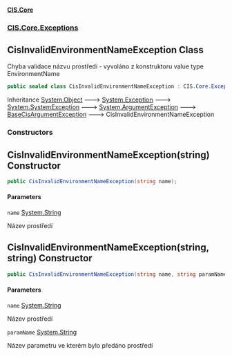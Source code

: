 #### [CIS.Core](index.md 'index')
### [CIS.Core.Exceptions](CIS.Core.Exceptions.md 'CIS.Core.Exceptions')

## CisInvalidEnvironmentNameException Class

Chyba validace názvu prostředí - vyvoláno z konstruktoru value type EnvironmentName

```csharp
public sealed class CisInvalidEnvironmentNameException : CIS.Core.Exceptions.BaseCisArgumentException
```

Inheritance [System.Object](https://docs.microsoft.com/en-us/dotnet/api/System.Object 'System.Object') &#129106; [System.Exception](https://docs.microsoft.com/en-us/dotnet/api/System.Exception 'System.Exception') &#129106; [System.SystemException](https://docs.microsoft.com/en-us/dotnet/api/System.SystemException 'System.SystemException') &#129106; [System.ArgumentException](https://docs.microsoft.com/en-us/dotnet/api/System.ArgumentException 'System.ArgumentException') &#129106; [BaseCisArgumentException](CIS.Core.Exceptions.BaseCisArgumentException.md 'CIS.Core.Exceptions.BaseCisArgumentException') &#129106; CisInvalidEnvironmentNameException
### Constructors

<a name='CIS.Core.Exceptions.CisInvalidEnvironmentNameException.CisInvalidEnvironmentNameException(string)'></a>

## CisInvalidEnvironmentNameException(string) Constructor

```csharp
public CisInvalidEnvironmentNameException(string name);
```
#### Parameters

<a name='CIS.Core.Exceptions.CisInvalidEnvironmentNameException.CisInvalidEnvironmentNameException(string).name'></a>

`name` [System.String](https://docs.microsoft.com/en-us/dotnet/api/System.String 'System.String')

Název prostředí

<a name='CIS.Core.Exceptions.CisInvalidEnvironmentNameException.CisInvalidEnvironmentNameException(string,string)'></a>

## CisInvalidEnvironmentNameException(string, string) Constructor

```csharp
public CisInvalidEnvironmentNameException(string name, string paramName);
```
#### Parameters

<a name='CIS.Core.Exceptions.CisInvalidEnvironmentNameException.CisInvalidEnvironmentNameException(string,string).name'></a>

`name` [System.String](https://docs.microsoft.com/en-us/dotnet/api/System.String 'System.String')

Název prostředí

<a name='CIS.Core.Exceptions.CisInvalidEnvironmentNameException.CisInvalidEnvironmentNameException(string,string).paramName'></a>

`paramName` [System.String](https://docs.microsoft.com/en-us/dotnet/api/System.String 'System.String')

Název parametru ve kterém bylo předáno prostředí